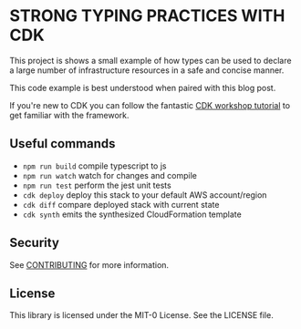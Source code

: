 # STRONG TYPING PRACTICES WITH CDK

This project is shows a small example of how types can be used to declare a large number of infrastructure resources in a safe and concise manner.

This code example is best understood when paired with this blog post.

If you're new to CDK you can follow the fantastic [CDK workshop tutorial](https://cdkworkshop.com) to get familiar with the framework.

## Useful commands

 * `npm run build`   compile typescript to js
 * `npm run watch`   watch for changes and compile
 * `npm run test`    perform the jest unit tests
 * `cdk deploy`      deploy this stack to your default AWS account/region
 * `cdk diff`        compare deployed stack with current state
 * `cdk synth`       emits the synthesized CloudFormation template

## Security

See [CONTRIBUTING](CONTRIBUTING.md#security-issue-notifications) for more information.

## License

This library is licensed under the MIT-0 License. See the LICENSE file.

